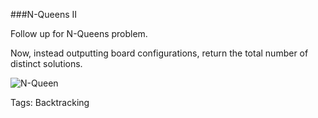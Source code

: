 ###N-Queens II

Follow up for N-Queens problem.

Now, instead outputting board configurations, return the total number of distinct solutions.

![N-Queen](http://www.leetcode.com/wp-content/uploads/2012/03/8-queens.png)

Tags: Backtracking
